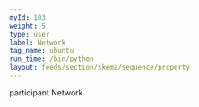 ```yaml
---
myId: 103
weight: 5
type: user
label: Network
tag_name: ubuntu
run_time: /bin/python
layout: feeds/section/skema/sequence/property
---
```

participant Network
